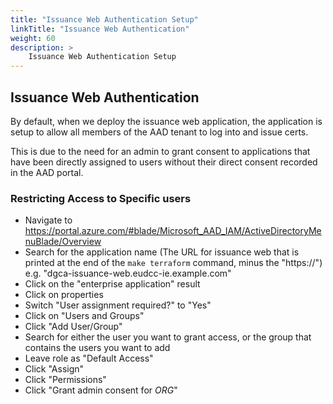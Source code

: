 ```yaml
---
title: "Issuance Web Authentication Setup"
linkTitle: "Issuance Web Authentication"
weight: 60
description: >
    Issuance Web Authentication Setup
---
```


## Issuance Web Authentication

By default, when we deploy the issuance web application, the application is
setup to allow all members of the AAD tenant to log into and issue certs.

This is due to the need for an admin to grant consent to applications that have
been directly assigned to users without their direct consent recorded in the
AAD portal.

### Restricting Access to Specific users

- Navigate to https://portal.azure.com/#blade/Microsoft_AAD_IAM/ActiveDirectoryMenuBlade/Overview
- Search for the application name (The URL for issuance web that is printed at the end of the `make terraform` command, minus the "https://")
  e.g. "dgca-issuance-web.eudcc-ie.example.com"
- Click on the "enterprise application" result
- Click on properties
- Switch "User assignment required?" to "Yes"
- Click on "Users and Groups"
- Click "Add User/Group"
- Search for either the user you want to grant access, or the group that contains the users you want to add
- Leave role as "Default Access"
- Click "Assign"
- Click "Permissions"
- Click "Grant admin consent for _ORG_"


